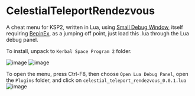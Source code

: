# CelestialTeleportRendezvous
A cheat menu for KSP2, written in Lua, using [Small Debug Window](https://spacedock.info/mod/3263/Small%20Debug%20Window), itself requiring [BepinEx](https://spacedock.info/mod/3255/BepInEx%20for%20KSP%202), as a jumping off point, just load this .lua through the Lua debug panel.

To install, unpack to `Kerbal Space Program 2` folder.

![image](https://user-images.githubusercontent.com/49531350/222301954-2f8faa66-a600-4e59-8474-c80ba8f63a74.png)
![image](https://user-images.githubusercontent.com/49531350/222302046-8c68b8f8-22ec-4aba-883c-3c896b8cdc6e.png)


To open the menu, press Ctrl-F8, then choose `Open Lua Debug Panel`, open the `Plugins` folder, and click on `celestial_teleport_rendezvous_0.0.1.lua`
![image](https://user-images.githubusercontent.com/49531350/222307125-cbb91bfd-8cf3-4aae-ab30-503496062f95.png)
